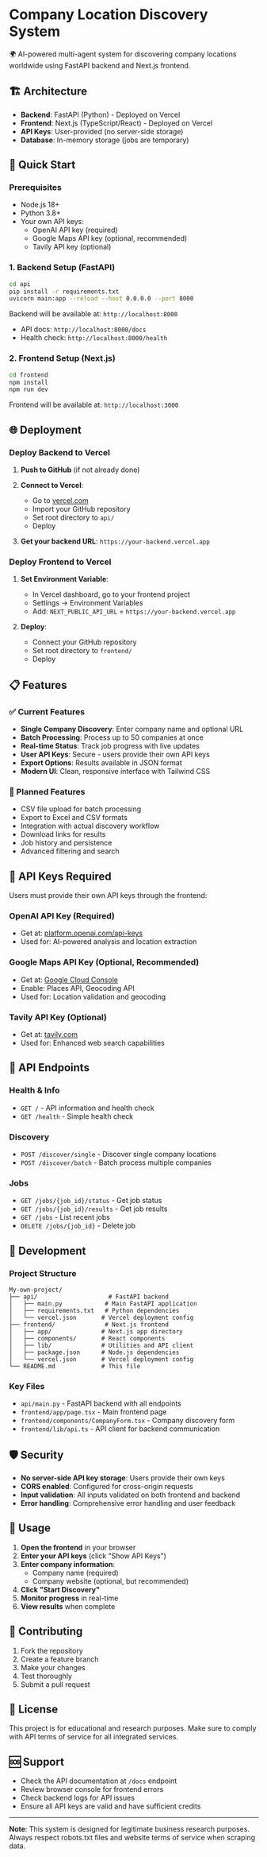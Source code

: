 # Company Location Discovery System

🌍 AI-powered multi-agent system for discovering company locations worldwide using FastAPI backend and Next.js frontend.

## 🏗️ Architecture

- **Backend**: FastAPI (Python) - Deployed on Vercel
- **Frontend**: Next.js (TypeScript/React) - Deployed on Vercel
- **API Keys**: User-provided (no server-side storage)
- **Database**: In-memory storage (jobs are temporary)

## 🚀 Quick Start

### Prerequisites

- Node.js 18+ 
- Python 3.8+
- Your own API keys:
  - OpenAI API key (required)
  - Google Maps API key (optional, recommended)
  - Tavily API key (optional)

### 1. Backend Setup (FastAPI)

```bash
cd api
pip install -r requirements.txt
uvicorn main:app --reload --host 0.0.0.0 --port 8000
```

Backend will be available at: `http://localhost:8000`
- API docs: `http://localhost:8000/docs`
- Health check: `http://localhost:8000/health`

### 2. Frontend Setup (Next.js)

```bash
cd frontend
npm install
npm run dev
```

Frontend will be available at: `http://localhost:3000`

## 🌐 Deployment

### Deploy Backend to Vercel

1. **Push to GitHub** (if not already done)
2. **Connect to Vercel**:
   - Go to [vercel.com](https://vercel.com)
   - Import your GitHub repository
   - Set root directory to `api/`
   - Deploy

3. **Get your backend URL**: `https://your-backend.vercel.app`

### Deploy Frontend to Vercel

1. **Set Environment Variable**:
   - In Vercel dashboard, go to your frontend project
   - Settings → Environment Variables
   - Add: `NEXT_PUBLIC_API_URL` = `https://your-backend.vercel.app`

2. **Deploy**:
   - Connect your GitHub repository
   - Set root directory to `frontend/`
   - Deploy

## 📋 Features

### ✅ Current Features

- **Single Company Discovery**: Enter company name and optional URL
- **Batch Processing**: Process up to 50 companies at once
- **Real-time Status**: Track job progress with live updates
- **User API Keys**: Secure - users provide their own API keys
- **Export Options**: Results available in JSON format
- **Modern UI**: Clean, responsive interface with Tailwind CSS

### 🚧 Planned Features

- CSV file upload for batch processing
- Export to Excel and CSV formats
- Integration with actual discovery workflow
- Download links for results
- Job history and persistence
- Advanced filtering and search

## 🔑 API Keys Required

Users must provide their own API keys through the frontend:

### OpenAI API Key (Required)
- Get at: [platform.openai.com/api-keys](https://platform.openai.com/api-keys)
- Used for: AI-powered analysis and location extraction

### Google Maps API Key (Optional, Recommended)
- Get at: [Google Cloud Console](https://console.cloud.google.com/apis/credentials)
- Enable: Places API, Geocoding API
- Used for: Location validation and geocoding

### Tavily API Key (Optional)
- Get at: [tavily.com](https://tavily.com)
- Used for: Enhanced web search capabilities

## 📡 API Endpoints

### Health & Info
- `GET /` - API information and health check
- `GET /health` - Simple health check

### Discovery
- `POST /discover/single` - Discover single company locations
- `POST /discover/batch` - Batch process multiple companies

### Jobs
- `GET /jobs/{job_id}/status` - Get job status
- `GET /jobs/{job_id}/results` - Get job results
- `GET /jobs` - List recent jobs
- `DELETE /jobs/{job_id}` - Delete job

## 🔧 Development

### Project Structure

```
My-own-project/
├── api/                    # FastAPI backend
│   ├── main.py            # Main FastAPI application
│   ├── requirements.txt   # Python dependencies
│   └── vercel.json       # Vercel deployment config
├── frontend/              # Next.js frontend
│   ├── app/              # Next.js app directory
│   ├── components/       # React components
│   ├── lib/              # Utilities and API client
│   ├── package.json      # Node.js dependencies
│   └── vercel.json       # Vercel deployment config
└── README.md             # This file
```

### Key Files

- `api/main.py` - FastAPI backend with all endpoints
- `frontend/app/page.tsx` - Main frontend page
- `frontend/components/CompanyForm.tsx` - Company discovery form
- `frontend/lib/api.ts` - API client for backend communication

## 🛡️ Security

- **No server-side API key storage**: Users provide their own keys
- **CORS enabled**: Configured for cross-origin requests
- **Input validation**: All inputs validated on both frontend and backend
- **Error handling**: Comprehensive error handling and user feedback

## 📝 Usage

1. **Open the frontend** in your browser
2. **Enter your API keys** (click "Show API Keys")
3. **Enter company information**:
   - Company name (required)
   - Company website (optional, but recommended)
4. **Click "Start Discovery"**
5. **Monitor progress** in real-time
6. **View results** when complete

## 🤝 Contributing

1. Fork the repository
2. Create a feature branch
3. Make your changes
4. Test thoroughly
5. Submit a pull request

## 📄 License

This project is for educational and research purposes. Make sure to comply with API terms of service for all integrated services.

## 🆘 Support

- Check the API documentation at `/docs` endpoint
- Review browser console for frontend errors
- Check backend logs for API issues
- Ensure all API keys are valid and have sufficient credits

---

**Note**: This system is designed for legitimate business research purposes. Always respect robots.txt files and website terms of service when scraping data.
